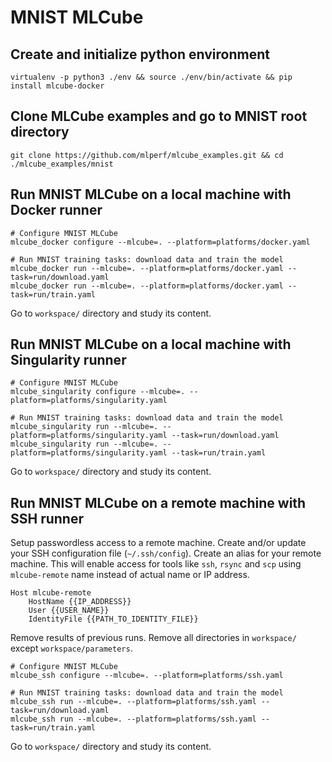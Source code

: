 # MNIST MLCube

## Create and initialize python environment
```
virtualenv -p python3 ./env && source ./env/bin/activate && pip install mlcube-docker
```

## Clone MLCube examples and go to MNIST root directory
```
git clone https://github.com/mlperf/mlcube_examples.git && cd ./mlcube_examples/mnist
```

## Run MNIST MLCube on a local machine with Docker runner
```
# Configure MNIST MLCube
mlcube_docker configure --mlcube=. --platform=platforms/docker.yaml

# Run MNIST training tasks: download data and train the model
mlcube_docker run --mlcube=. --platform=platforms/docker.yaml --task=run/download.yaml
mlcube_docker run --mlcube=. --platform=platforms/docker.yaml --task=run/train.yaml
```
Go to `workspace/` directory and study its content. 


## Run MNIST MLCube on a local machine with Singularity runner
```
# Configure MNIST MLCube
mlcube_singularity configure --mlcube=. --platform=platforms/singularity.yaml

# Run MNIST training tasks: download data and train the model
mlcube_singularity run --mlcube=. --platform=platforms/singularity.yaml --task=run/download.yaml
mlcube_singularity run --mlcube=. --platform=platforms/singularity.yaml --task=run/train.yaml
```
Go to `workspace/` directory and study its content. 


## Run MNIST MLCube on a remote machine with SSH runner
Setup passwordless access to a remote machine. Create and/or update your SSH configuration file (`~/.ssh/config`).
Create an alias for your remote machine. This will enable access for tools like `ssh`, `rsync` and `scp` using 
`mlcube-remote` name instead of actual name or IP address. 
```
Host mlcube-remote
    HostName {{IP_ADDRESS}}
    User {{USER_NAME}}
    IdentityFile {{PATH_TO_IDENTITY_FILE}}
```
Remove results of previous runs. Remove all directories in `workspace/` except `workspace/parameters`.

```
# Configure MNIST MLCube
mlcube_ssh configure --mlcube=. --platform=platforms/ssh.yaml

# Run MNIST training tasks: download data and train the model
mlcube_ssh run --mlcube=. --platform=platforms/ssh.yaml --task=run/download.yaml
mlcube_ssh run --mlcube=. --platform=platforms/ssh.yaml --task=run/train.yaml
```
Go to `workspace/` directory and study its content.
